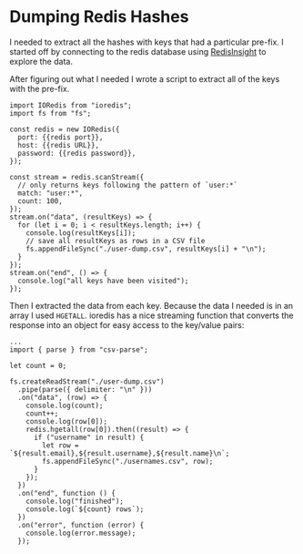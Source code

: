 # Dumping Redis Hashes

I needed to extract all the hashes with keys that had a particular pre-fix. I started off by connecting to the redis database using [RedisInsight](https://redis.com/redis-enterprise/redis-insight/) to explore the data.

After figuring out what I needed I wrote a script to extract all of the keys with the pre-fix.

```
import IORedis from "ioredis";
import fs from "fs";

const redis = new IORedis({
  port: {{redis port}},
  host: {{redis URL}},
  password: {{redis password}},
});

const stream = redis.scanStream({
  // only returns keys following the pattern of `user:*`
  match: "user:*",
  count: 100,
});
stream.on("data", (resultKeys) => {
  for (let i = 0; i < resultKeys.length; i++) {
    console.log(resultKeys[i]);
    // save all resultKeys as rows in a CSV file
    fs.appendFileSync("./user-dump.csv", resultKeys[i] + "\n");
  }
});
stream.on("end", () => {
  console.log("all keys have been visited");
});
```

Then I extracted the data from each key. Because the data I needed is in an array I used `HGETALL`. ioredis has a nice streaming function that converts the response into an object for easy access to the key/value pairs:

```
...
import { parse } from "csv-parse";

let count = 0;

fs.createReadStream("./user-dump.csv")
  .pipe(parse({ delimiter: "\n" }))
  .on("data", (row) => {
    console.log(count);
    count++;
    console.log(row[0]);
    redis.hgetall(row[0]).then((result) => {
      if ("username" in result) {
        let row = `${result.email},${result.username},${result.name}\n`;
        fs.appendFileSync("./usernames.csv", row);
      }
    });
  })
  .on("end", function () {
    console.log("finished");
    console.log(`${count} rows`);
  })
  .on("error", function (error) {
    console.log(error.message);
  });
```
